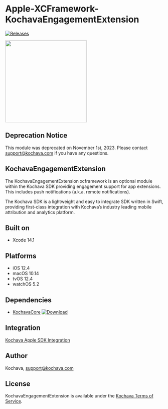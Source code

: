 # Apple-XCFramework-KochavaEngagementExtension

[![Releases](https://img.shields.io/github/v/release/kochava/Apple-XCFramework-KochavaEngagementExtension?include_prereleases&sort=semver)](https://github.com/Kochava/Apple-XCFramework-KochavaEngagementExtension/releases)

<img src="https://storage.googleapis.com/kochava-web/2016/07/Kochava-horizontal-black-800x154.png" width="260" />

## Deprecation Notice

This module was deprecated on November 1st, 2023.  Please contact support@kochava.com if you have any questions.

## KochavaEngagementExtension

The KochavaEngagementExtension xcframework is an optional module within the Kochava SDK providing engagement support for app extensions. This includes push notifications (a.k.a. remote notifications).

The Kochava SDK is a lightweight and easy to integrate SDK written in Swift, providing first-class integration with Kochava’s industry leading mobile attribution and analytics platform.

## Built on

* Xcode 14.1

## Platforms

* iOS 12.4
* macOS 10.14
* tvOS 12.4
* watchOS 5.2

## Dependencies

* [KochavaCore](https://github.com/Kochava/Apple-XCFramework-KochavaCore) [![Download](https://img.shields.io/github/v/release/kochava/Apple-XCFramework-KochavaCore?include_prereleases&sort=semver)](https://github.com/Kochava/Apple-XCFramework-KochavaCore/releases)

## Integration

[Kochava Apple SDK Integration](https://support.kochava.com/sdk-integration/ios-sdk-integration/)

## Author

Kochava, support@kochava.com

## License

KochavaEngagementExtension is available under the [Kochava Terms of Service](https://www.kochava.com/terms-of-service/).
